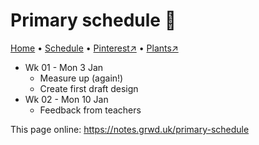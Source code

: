# Primary schedule 📆

[Home](https://notes.grwd.uk/primary) • [Schedule](https://notes.grwd.uk/template-schedule) • [Pinterest↗](https://pinterest.co.uk/NatureWorksGarden/primary) • [Plants↗](https://bit.ly/primary-plants)

* Wk 01 - Mon 3 Jan
    * Measure up (again!)
    * Create first draft design
* Wk 02 - Mon 10 Jan
    * Feedback from teachers

This page online: <https://notes.grwd.uk/primary-schedule>
